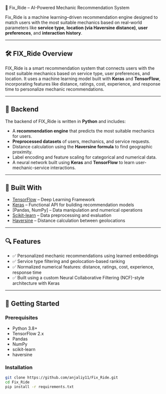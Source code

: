 🚗 Fix_Ride – AI-Powered Mechanic Recommendation System

Fix_Ride is a machine learning–driven recommendation engine designed to match users with the most suitable mechanics based on real-world parameters like **service type**, **location (via Haversine distance)**, **user preferences**, and **interaction history**.

---

## 🛠️ FIX_Ride Overview

FIX_Ride is a smart recommendation system that connects users with the most suitable mechanics based on service type, user preferences, and location. It uses a machine learning model built with **Keras** and **TensorFlow**, incorporating features like distance, ratings, cost, experience, and response time to personalize mechanic recommendations.

---

## 🔧 Backend

The backend of FIX_Ride is written in **Python** and includes:

- A **recommendation engine** that predicts the most suitable mechanics for users.
- **Preprocessed datasets** of users, mechanics, and service requests.
- Distance calculation using the **Haversine formula** to find geographic proximity.
- Label encoding and feature scaling for categorical and numerical data.
- A neural network built using **Keras** and **TensorFlow** to learn user-mechanic-service interactions.

---

## 🧠 Built With

- [TensorFlow](https://www.tensorflow.org/) – Deep Learning Framework  
- [Keras](https://keras.io/) – Functional API for building recommendation models  
- [Pandas, NumPy] – Data manipulation and numerical operations  
- [Scikit-learn](https://scikit-learn.org/) – Data preprocessing and evaluation  
- [Haversine](https://pypi.org/project/haversine/) – Distance calculation between geolocations  

---

## 🔍 Features

- ✅ Personalized mechanic recommendations using learned embeddings  
- ✅ Service type filtering and geolocation-based ranking  
- ✅ Normalized numerical features: distance, ratings, cost, experience, response time  
- ✅ Built using a custom Neural Collaborative Filtering (NCF)-style architecture with Keras  

---

## 🚀 Getting Started

### Prerequisites

- Python 3.8+
- TensorFlow 2.x
- Pandas
- NumPy
- scikit-learn
- haversine

### Installation

```bash
git clone https://github.com/anjaliy11/Fix_Ride.git
cd Fix_Ride
pip install -r requirements.txt
